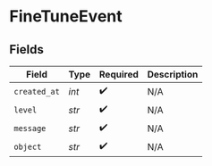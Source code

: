 # FineTuneEvent


## Fields

| Field              | Type               | Required           | Description        |
| ------------------ | ------------------ | ------------------ | ------------------ |
| `created_at`       | *int*              | :heavy_check_mark: | N/A                |
| `level`            | *str*              | :heavy_check_mark: | N/A                |
| `message`          | *str*              | :heavy_check_mark: | N/A                |
| `object`           | *str*              | :heavy_check_mark: | N/A                |